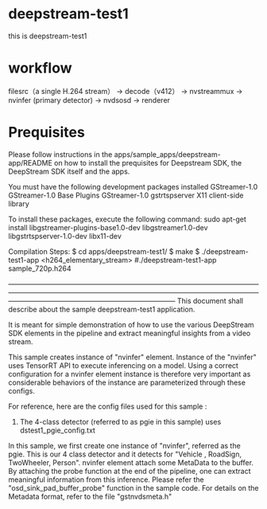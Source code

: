 # deepstream-test1
this is deepstream-test1

# workflow
filesrc（a single H.264 stream） → decode（v412） → nvstreammux → nvinfer (primary detector) → nvdsosd → renderer

# Prequisites

Please follow instructions in the apps/sample_apps/deepstream-app/README on how
to install the prequisites for Deepstream SDK, the DeepStream SDK itself and the
apps.

You must have the following development packages installed
   GStreamer-1.0
   GStreamer-1.0 Base Plugins
   GStreamer-1.0 gstrtspserver
   X11 client-side library

To install these packages, execute the following command:
   sudo apt-get install libgstreamer-plugins-base1.0-dev libgstreamer1.0-dev \
   libgstrtspserver-1.0-dev libx11-dev

Compilation Steps:
  $ cd apps/deepstream-test1/
  $ make
  $ ./deepstream-test1-app <h264_elementary_stream> #./deepstream-test1-app sample_720p.h264

————————————————————————————————————————————————————————————————————————————————————————————————
This document shall describe about the sample deepstream-test1 application.

It is meant for simple demonstration of how to use the various DeepStream SDK
elements in the pipeline and extract meaningful insights from a video stream.

This sample creates instance of "nvinfer" element. Instance of
the "nvinfer" uses TensorRT API to execute inferencing on a model. Using a
correct configuration for a nvinfer element instance is therefore very
important as considerable behaviors of the instance are parameterized
through these configs.

For reference, here are the config files used for this sample :
1. The 4-class detector (referred to as pgie in this sample) uses
    dstest1_pgie_config.txt

In this sample, we first create one instance of "nvinfer", referred as the pgie.
This is our 4 class detector and it detects for "Vehicle , RoadSign, TwoWheeler,
Person".
nvinfer element attach some MetaData to the buffer. By attaching
the probe function at the end of the pipeline, one can extract meaningful
information from this inference. Please refer the "osd_sink_pad_buffer_probe"
function in the sample code. For details on the Metadata format, refer to the
file "gstnvdsmeta.h"
